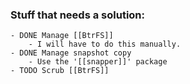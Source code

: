 ### Stuff that needs a solution:
	- DONE Manage [[BtrFS]]
		- I will have to do this manually.
	- DONE Manage snapshot copy
		- Use the '[[snapper]]' package
	- TODO Scrub [[BtrFS]]